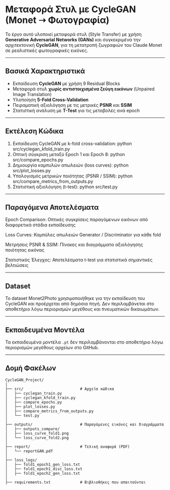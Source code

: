 # Μεταφορά Στυλ με CycleGAN (Monet ➝ Φωτογραφία)

Το έργο αυτό υλοποιεί μεταφορά στυλ (Style Transfer) με χρήση **Generative Adversarial Networks (GANs)** και συγκεκριμένα την αρχιτεκτονική **CycleGAN**, για τη μετατροπή ζωγραφιών του Claude Monet σε ρεαλιστικές φωτογραφικές εικόνες.

---

## Βασικά Χαρακτηριστικά

- Εκπαίδευση **CycleGAN** με χρήση 9 Residual Blocks
- Μεταφορά στυλ **χωρίς αντιστοιχισμένα ζεύγη εικόνων** (Unpaired Image Translation)
- Υλοποίηση **5-Fold Cross-Validation**
- Πειραματική αξιολόγηση με τις μετρικές **PSNR** και **SSIM**
- Στατιστική ανάλυση με **T-Test** για τις μεταβολές ανά epoch

---

## Εκτέλεση Κώδικα

1. Εκπαίδευση CycleGAN με k-fold cross-validation:
python src/cyclegan_kfold_train.py
2. Οπτική σύγκριση μεταξύ Epoch 1 και Epoch 8:
python src/compare_epochs.py
3. Δημιουργία καμπυλών απωλειών (loss curves):
python src/plot_losses.py
4. Υπολογισμός μετρικών ποιότητας (PSNR / SSIM):
python src/compare_metrics_from_outputs.py
5. Στατιστική αξιολόγηση (t-test):
python src/test.py

---

## Παραγόμενα Αποτελέσματα

Epoch Comparison: Οπτικές συγκρίσεις παραγόμενων εικόνων από διαφορετικά στάδια εκπαίδευσης

Loss Curves: Καμπύλες απωλειών Generator / Discriminator για κάθε fold

Μετρήσεις PSNR & SSIM: Πίνακες και διαγράμματα αξιολόγησης ποιότητας εικόνας

Στατιστικός Έλεγχος: Αποτελέσματα t-test για στατιστικά σημαντικές βελτιώσεις

---

## Dataset

Το dataset Monet2Photo χρησιμοποιήθηκε για την εκπαίδευση του CycleGAN και προέρχεται από δημόσια πηγή. Δεν περιλαμβάνεται στο αποθετήριο λόγω περιορισμών μεγέθους και πνευματικών δικαιωμάτων.

---
## Εκπαιδευμένα Μοντέλα

Τα εκπαιδευμένα μοντέλα `.pt` δεν περιλαμβάνονται στο αποθετήριο λόγω περιορισμών μεγέθους αρχείων στο GitHub.

---

## Δομή Φακέλων

```
CycleGAN_Project/
│
├── src/                         # Αρχεία κώδικα
│   ├── cyclegan_train.py
│   ├── cyclegan_kfold_train.py
│   ├── compare_epochs.py
│   ├── plot_losses.py
│   ├── compare_metrics_from_outputs.py
│   └── test.py
│
├── outputs/                     # Παραγόμενες εικόνες και διαγράμματα
│   ├── outputs_compare/
│   ├── loss_curve_fold1.png
│   └── loss_curve_fold2.png
│
├── report/                      # Τελική αναφορά (PDF)
│   └── reportGAN.pdf
│
├── loss_logs/
│   ├── fold1_epoch1_gen_loss.txt
│   ├── fold1_epoch1_disc_loss.txt
│   ├── fold1_epoch2_gen_loss.txt
│
├── requirements.txt             # Βιβλιοθήκες που απαιτούνται
